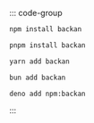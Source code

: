 ::: code-group

```bash [npm]
npm install backan
```

```bash [pnpm]
pnpm install backan
```

```bash [yarn]
yarn add backan
```

```bash [bun]
bun add backan
```

```bash [deno]
deno add npm:backan
```

:::
